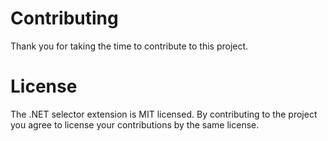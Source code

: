 # Contributing

Thank you for taking the time to contribute to this project.

# License

The .NET selector extension is MIT licensed. By contributing to the project you agree to license your contributions by the same license.